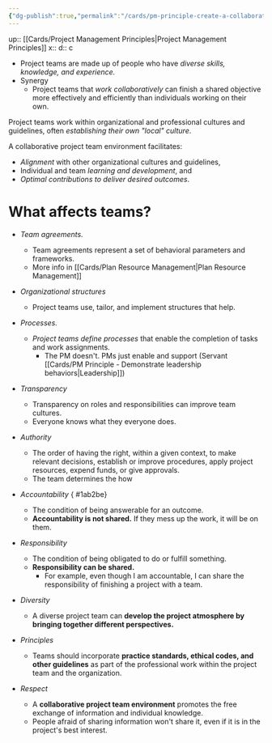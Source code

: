 ```yaml
---
{"dg-publish":true,"permalink":"/cards/pm-principle-create-a-collaborative-project-team-environment/"}
---
```


up:: [[Cards/Project Management Principles\|Project Management Principles]]
x:: 
d:: c

-  Project teams are made up of people who have *diverse skills, knowledge, and experience.*
- Synergy
	- Project teams that *work collaboratively* can finish a shared objective more effectively and efficiently than individuals working on their own.

Project teams work within organizational and professional cultures and guidelines, often *establishing their own "local" culture*.

A collaborative project team environment facilitates:
- ﻿﻿*Alignment* with other organizational cultures and guidelines,
- ﻿﻿Individual and team *learning and development*, and
- ﻿﻿*Optimal contributions to deliver desired outcomes*.

# What affects teams?

- *Team agreements.*
	- Team agreements represent a set of behavioral parameters and frameworks.
	- More info in [[Cards/Plan Resource Management\|Plan Resource Management]]
- *Organizational structures*
	- Project teams use, tailor, and implement structures that help.
- *Processes.*
	- *Project teams define processes* that enable the completion of tasks and work assignments.
		- The PM doesn't. PMs just enable and support (Servant [[Cards/PM Principle - Demonstrate leadership behaviors\|Leadership]])
- *Transparency*
	- Transparency on roles and responsibilities can improve team cultures.
	- Everyone knows what they everyone does.
- *Authority* 
	- The order of having the right, within a given context, to make relevant decisions, establish or improve procedures, apply project resources, expend funds, or give approvals.
	- The team determines the how
- *Accountability*
{ #1ab2be}

	- The condition of being answerable for an outcome. 
	- **Accountability is not shared.** If they mess up the work, it will be on them. 
- *Responsibility*
	- The condition of being obligated to do or fulfill something. 
	- **Responsibility can be shared.** 
		- For example, even though I am accountable, I can share the responsibility of finishing a project with a team. 
- *Diversity* 
	- A diverse project team can **develop the project atmosphere by bringing together different perspectives.**
- *Principles* 
	- Teams should incorporate **practice standards, ethical codes, and other guidelines** as part of the professional work within the project team and the organization.
- *Respect*
	- A **collaborative project team environment** promotes the free exchange of information and individual knowledge. 
	- People afraid of sharing information won't share it, even if it is in the project's best interest. 





